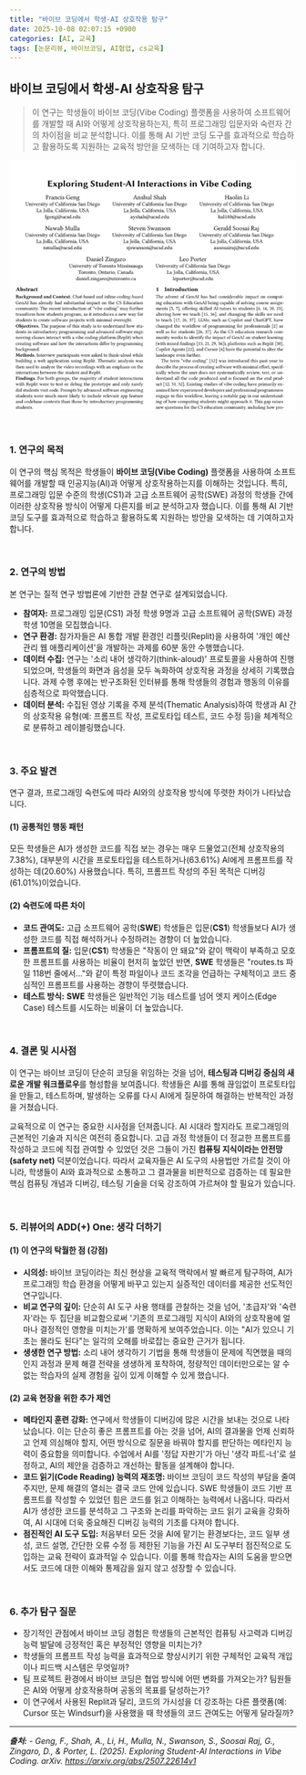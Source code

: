 ```yaml
---
title: "바이브 코딩에서 학생-AI 상호작용 탐구"
date: 2025-10-08 02:07:15 +0900
categories: [AI, 교육]
tags: [논문리뷰, 바이브코딩, AI협업, cs교육]
---
```


## 바이브 코딩에서 학생-AI 상호작용 탐구

> 이 연구는 학생들이 바이브 코딩(Vibe Coding) 플랫폼을 사용하여 소프트웨어를 개발할 때 AI와 어떻게 상호작용하는지, 특히 프로그래밍 입문자와 숙련자 간의 차이점을 비교 분석합니다. 이를 통해 AI 기반 코딩 도구를 효과적으로 학습하고 활용하도록 지원하는 교육적 방안을 모색하는 데 기여하고자 합니다.

![이미지](/assets/vibe-coding-interaction.png)

<br>

### 1. 연구의 목적 

이 연구의 핵심 목적은 학생들이 **바이브 코딩(Vibe Coding)** 플랫폼을 사용하여 소프트웨어를 개발할 때 인공지능(AI)과 어떻게 상호작용하는지를 이해하는 것입니다. 특히, 프로그래밍 입문 수준의 학생(CS1)과 고급 소프트웨어 공학(SWE) 과정의 학생들 간에 이러한 상호작용 방식이 어떻게 다른지를 비교 분석하고자 했습니다. 이를 통해 AI 기반 코딩 도구를 효과적으로 학습하고 활용하도록 지원하는 방안을 모색하는 데 기여하고자 합니다.

<br>

### 2. 연구의 방법

본 연구는 질적 연구 방법론에 기반한 관찰 연구로 설계되었습니다.
* **참여자:** 프로그래밍 입문(CS1) 과정 학생 9명과 고급 소프트웨어 공학(SWE) 과정 학생 10명을 모집했습니다.
* **연구 환경:** 참가자들은 AI 통합 개발 환경인 리플릿(Replit)을 사용하여 '개인 예산 관리 웹 애플리케이션'을 개발하는 과제를 60분 동안 수행했습니다.
* **데이터 수집:** 연구는 '소리 내어 생각하기(think-aloud)' 프로토콜을 사용하여 진행되었으며, 학생들의 화면과 음성을 모두 녹화하여 상호작용 과정을 상세히 기록했습니다. 과제 수행 후에는 반구조화된 인터뷰를 통해 학생들의 경험과 행동의 이유를 심층적으로 파악했습니다.
* **데이터 분석:** 수집된 영상 기록을 주제 분석(Thematic Analysis)하여 학생과 AI 간의 상호작용 유형(예: 프롬프트 작성, 프로토타입 테스트, 코드 수정 등)을 체계적으로 분류하고 레이블링했습니다.

<br>

### 3. 주요 발견

연구 결과, 프로그래밍 숙련도에 따라 AI와의 상호작용 방식에 뚜렷한 차이가 나타났습니다.

#### (1) 공통적인 행동 패턴
모든 학생들은 AI가 생성한 코드를 직접 보는 경우는 매우 드물었고(전체 상호작용의 7.38%), 대부분의 시간을 프로토타입을 테스트하거나(63.61%) AI에게 프롬프트를 작성하는 데(20.60%) 사용했습니다. 특히, 프롬프트 작성의 주된 목적은 디버깅(61.01%)이었습니다.

#### (2) 숙련도에 따른 차이
* **코드 관여도:** 고급 소프트웨어 공학(**SWE**) 학생들은 입문(**CS1**) 학생들보다 AI가 생성한 코드를 직접 해석하거나 수정하려는 경향이 더 높았습니다.
* **프롬프트의 질:** 입문(**CS1**) 학생들은 "작동이 안 돼요"와 같이 맥락이 부족하고 모호한 프롬프트를 사용하는 비율이 현저히 높았던 반면, **SWE** 학생들은 "routes.ts 파일 118번 줄에서..."와 같이 특정 파일이나 코드 조각을 언급하는 구체적이고 코드 중심적인 프롬프트를 사용하는 경향이 뚜렷했습니다.
* **테스트 방식:** **SWE** 학생들은 일반적인 기능 테스트를 넘어 엣지 케이스(Edge Case) 테스트를 시도하는 비율이 더 높았습니다.

<br>

### 4. 결론 및 시사점

이 연구는 바이브 코딩이 단순히 코딩을 위임하는 것을 넘어, **테스팅과 디버깅 중심의 새로운 개발 워크플로우**를 형성함을 보여줍니다. 학생들은 AI를 통해 끊임없이 프로토타입을 만들고, 테스트하며, 발생하는 오류를 다시 AI에게 질문하여 해결하는 반복적인 과정을 거쳤습니다.

교육적으로 이 연구는 중요한 시사점을 던져줍니다. AI 시대라 할지라도 프로그래밍의 근본적인 기술과 지식은 여전히 중요합니다. 고급 과정 학생들이 더 정교한 프롬프트를 작성하고 코드에 직접 관여할 수 있었던 것은 그들이 가진 **컴퓨팅 지식이라는 안전망(safety net)** 덕분이었습니다. 따라서 교육자들은 AI 도구의 사용법만 가르칠 것이 아니라, 학생들이 AI와 효과적으로 소통하고 그 결과물을 비판적으로 검증하는 데 필요한 핵심 컴퓨팅 개념과 디버깅, 테스팅 기술을 더욱 강조하여 가르쳐야 할 필요가 있습니다.

<br>

### 5. 리뷰어의 ADD(+) One: 생각 더하기

#### (1) 이 연구의 탁월한 점 (강점)
* **시의성:** 바이브 코딩이라는 최신 현상을 교육적 맥락에서 발 빠르게 탐구하여, AI가 프로그래밍 학습 환경을 어떻게 바꾸고 있는지 실증적인 데이터를 제공한 선도적인 연구입니다.
* **비교 연구의 깊이:** 단순히 AI 도구 사용 행태를 관찰하는 것을 넘어, '초급자'와 '숙련자'라는 두 집단을 비교함으로써 '기존의 프로그래밍 지식이 AI와의 상호작용에 얼마나 결정적인 영향을 미치는가'를 명확하게 보여주었습니다. 이는 "AI가 있으니 기초는 몰라도 된다"는 일각의 오해를 바로잡는 중요한 근거가 됩니다.
* **생생한 연구 방법:** 소리 내어 생각하기 기법을 통해 학생들이 문제에 직면했을 때의 인지 과정과 문제 해결 전략을 생생하게 포착하여, 정량적인 데이터만으로는 알 수 없는 학습자의 실제 경험을 깊이 있게 이해할 수 있게 했습니다.

#### (2) 교육 현장을 위한 추가 제언
* **메타인지 훈련 강화:** 연구에서 학생들이 디버깅에 많은 시간을 보내는 것으로 나타났습니다. 이는 단순히 좋은 프롬프트를 아는 것을 넘어, AI의 결과물을 언제 신뢰하고 언제 의심해야 할지, 어떤 방식으로 질문을 바꿔야 할지를 판단하는 메타인지 능력이 중요함을 의미합니다. 수업에서 AI를 '정답 자판기'가 아닌 '생각 파트-너'로 설정하고, AI의 제안을 검증하고 개선하는 활동을 설계해야 합니다.
* **코드 읽기(Code Reading) 능력의 재조명:** 바이브 코딩이 코드 작성의 부담을 줄여주지만, 문제 해결의 열쇠는 결국 코드 안에 있습니다. SWE 학생들이 코드 기반 프롬프트를 작성할 수 있었던 힘은 코드를 읽고 이해하는 능력에서 나옵니다. 따라서 AI가 생성한 코드를 분석하고 그 구조와 논리를 파악하는 코드 읽기 교육을 강화하여, AI 시대에 더욱 중요해진 디버깅 능력의 기초를 다져야 합니다.
* **점진적인 AI 도구 도입:** 처음부터 모든 것을 AI에 맡기는 환경보다는, 코드 일부 생성, 코드 설명, 간단한 오류 수정 등 제한된 기능을 가진 AI 도구부터 점진적으로 도입하는 교육 전략이 효과적일 수 있습니다. 이를 통해 학습자는 AI의 도움을 받으면서도 코드에 대한 이해와 통제감을 잃지 않고 성장할 수 있습니다.

<br>

### 6. 추가 탐구 질문

* 장기적인 관점에서 바이브 코딩 경험은 학생들의 근본적인 컴퓨팅 사고력과 디버깅 능력 발달에 긍정적인 혹은 부정적인 영향을 미치는가?
* 학생들의 프롬프트 작성 능력을 효과적으로 향상시키기 위한 구체적인 교육적 개입이나 피드백 시스템은 무엇일까?
* 팀 프로젝트 환경에서 바이브 코딩은 협업 방식에 어떤 변화를 가져오는가? 팀원들은 AI와 어떻게 상호작용하며 공동의 목표를 달성하는가?
* 이 연구에서 사용된 Replit과 달리, 코드의 가시성을 더 강조하는 다른 플랫폼(예: Cursor 또는 Windsurf)을 사용했을 때 학생들의 코드 관여도는 어떻게 달라질까?

---

_**출처:**_
_- Geng, F., Shah, A., Li, H., Mulla, N., Swanson, S., Soosai Raj, G., Zingaro, D., & Porter, L. (2025). Exploring Student-Al Interactions in Vibe Coding. arXiv. https://arxiv.org/abs/2507.22614v1_
